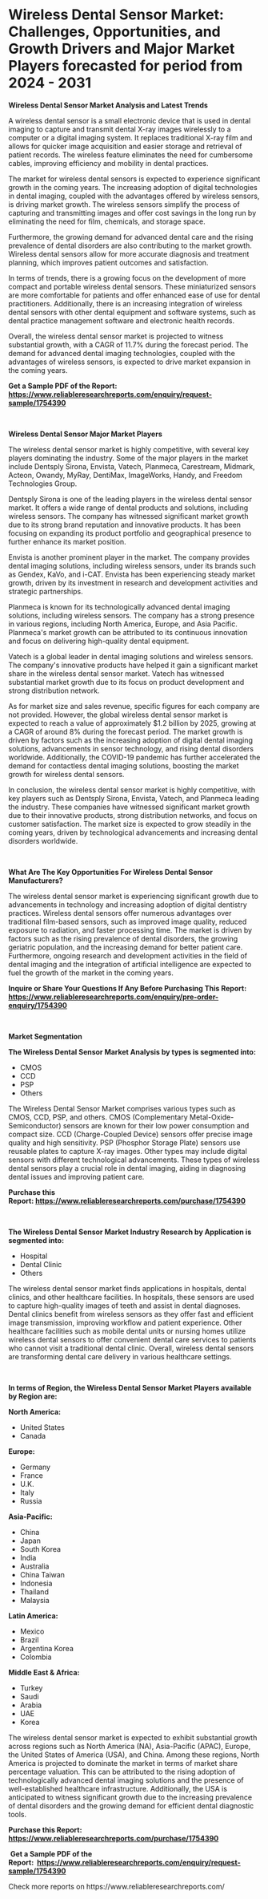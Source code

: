 <p><h1>Wireless Dental Sensor Market: Challenges, Opportunities, and Growth Drivers and Major Market Players forecasted for period from 2024 - 2031</h1></p><p><strong>Wireless Dental Sensor Market Analysis and Latest Trends</strong></p>
<p><p>A wireless dental sensor is a small electronic device that is used in dental imaging to capture and transmit dental X-ray images wirelessly to a computer or a digital imaging system. It replaces traditional X-ray film and allows for quicker image acquisition and easier storage and retrieval of patient records. The wireless feature eliminates the need for cumbersome cables, improving efficiency and mobility in dental practices.</p><p>The market for wireless dental sensors is expected to experience significant growth in the coming years. The increasing adoption of digital technologies in dental imaging, coupled with the advantages offered by wireless sensors, is driving market growth. The wireless sensors simplify the process of capturing and transmitting images and offer cost savings in the long run by eliminating the need for film, chemicals, and storage space.</p><p>Furthermore, the growing demand for advanced dental care and the rising prevalence of dental disorders are also contributing to the market growth. Wireless dental sensors allow for more accurate diagnosis and treatment planning, which improves patient outcomes and satisfaction.</p><p>In terms of trends, there is a growing focus on the development of more compact and portable wireless dental sensors. These miniaturized sensors are more comfortable for patients and offer enhanced ease of use for dental practitioners. Additionally, there is an increasing integration of wireless dental sensors with other dental equipment and software systems, such as dental practice management software and electronic health records.</p><p>Overall, the wireless dental sensor market is projected to witness substantial growth, with a CAGR of 11.7% during the forecast period. The demand for advanced dental imaging technologies, coupled with the advantages of wireless sensors, is expected to drive market expansion in the coming years.</p></p>
<p><strong>Get a Sample PDF of the Report:&nbsp; <a href="https://www.reliableresearchreports.com/enquiry/request-sample/1754390">https://www.reliableresearchreports.com/enquiry/request-sample/1754390</a></strong></p>
<p>&nbsp;</p>
<p><strong>Wireless Dental Sensor Major Market Players</strong></p>
<p><p>The wireless dental sensor market is highly competitive, with several key players dominating the industry. Some of the major players in the market include Dentsply Sirona, Envista, Vatech, Planmeca, Carestream, Midmark, Acteon, Owandy, MyRay, DentiMax, ImageWorks, Handy, and Freedom Technologies Group.</p><p>Dentsply Sirona is one of the leading players in the wireless dental sensor market. It offers a wide range of dental products and solutions, including wireless sensors. The company has witnessed significant market growth due to its strong brand reputation and innovative products. It has been focusing on expanding its product portfolio and geographical presence to further enhance its market position.</p><p>Envista is another prominent player in the market. The company provides dental imaging solutions, including wireless sensors, under its brands such as Gendex, KaVo, and i-CAT. Envista has been experiencing steady market growth, driven by its investment in research and development activities and strategic partnerships.</p><p>Planmeca is known for its technologically advanced dental imaging solutions, including wireless sensors. The company has a strong presence in various regions, including North America, Europe, and Asia Pacific. Planmeca's market growth can be attributed to its continuous innovation and focus on delivering high-quality dental equipment.</p><p>Vatech is a global leader in dental imaging solutions and wireless sensors. The company's innovative products have helped it gain a significant market share in the wireless dental sensor market. Vatech has witnessed substantial market growth due to its focus on product development and strong distribution network.</p><p>As for market size and sales revenue, specific figures for each company are not provided. However, the global wireless dental sensor market is expected to reach a value of approximately $1.2 billion by 2025, growing at a CAGR of around 8% during the forecast period. The market growth is driven by factors such as the increasing adoption of digital dental imaging solutions, advancements in sensor technology, and rising dental disorders worldwide. Additionally, the COVID-19 pandemic has further accelerated the demand for contactless dental imaging solutions, boosting the market growth for wireless dental sensors.</p><p>In conclusion, the wireless dental sensor market is highly competitive, with key players such as Dentsply Sirona, Envista, Vatech, and Planmeca leading the industry. These companies have witnessed significant market growth due to their innovative products, strong distribution networks, and focus on customer satisfaction. The market size is expected to grow steadily in the coming years, driven by technological advancements and increasing dental disorders worldwide.</p></p>
<p>&nbsp;</p>
<p><strong>What Are The Key Opportunities For Wireless Dental Sensor Manufacturers?</strong></p>
<p><p>The wireless dental sensor market is experiencing significant growth due to advancements in technology and increasing adoption of digital dentistry practices. Wireless dental sensors offer numerous advantages over traditional film-based sensors, such as improved image quality, reduced exposure to radiation, and faster processing time. The market is driven by factors such as the rising prevalence of dental disorders, the growing geriatric population, and the increasing demand for better patient care. Furthermore, ongoing research and development activities in the field of dental imaging and the integration of artificial intelligence are expected to fuel the growth of the market in the coming years.</p></p>
<p><strong>Inquire or Share Your Questions If Any Before Purchasing This Report: <a href="https://www.reliableresearchreports.com/enquiry/pre-order-enquiry/1754390">https://www.reliableresearchreports.com/enquiry/pre-order-enquiry/1754390</a></strong></p>
<p>&nbsp;</p>
<p><strong>Market Segmentation</strong></p>
<p><strong>The Wireless Dental Sensor Market Analysis by types is segmented into:</strong></p>
<p><ul><li>CMOS</li><li>CCD</li><li>PSP</li><li>Others</li></ul></p>
<p><p>The Wireless Dental Sensor Market comprises various types such as CMOS, CCD, PSP, and others. CMOS (Complementary Metal-Oxide-Semiconductor) sensors are known for their low power consumption and compact size. CCD (Charge-Coupled Device) sensors offer precise image quality and high sensitivity. PSP (Phosphor Storage Plate) sensors use reusable plates to capture X-ray images. Other types may include digital sensors with different technological advancements. These types of wireless dental sensors play a crucial role in dental imaging, aiding in diagnosing dental issues and improving patient care.</p></p>
<p><strong>Purchase this Report:&nbsp;<a href="https://www.reliableresearchreports.com/purchase/1754390">https://www.reliableresearchreports.com/purchase/1754390</a></strong></p>
<p>&nbsp;</p>
<p><strong>The Wireless Dental Sensor Market Industry Research by Application is segmented into:</strong></p>
<p><ul><li>Hospital</li><li>Dental Clinic</li><li>Others</li></ul></p>
<p><p>The wireless dental sensor market finds applications in hospitals, dental clinics, and other healthcare facilities. In hospitals, these sensors are used to capture high-quality images of teeth and assist in dental diagnoses. Dental clinics benefit from wireless sensors as they offer fast and efficient image transmission, improving workflow and patient experience. Other healthcare facilities such as mobile dental units or nursing homes utilize wireless dental sensors to offer convenient dental care services to patients who cannot visit a traditional dental clinic. Overall, wireless dental sensors are transforming dental care delivery in various healthcare settings.</p></p>
<p>&nbsp;</p>
<p><strong>In terms of Region, the Wireless Dental Sensor Market Players available by Region are:</strong></p>
<p>
    <p> <strong> North America: </strong>
        <ul>
            <li>United States</li>
            <li>Canada</li>
        </ul>
        </p> 
    <p> <strong> Europe: </strong>
        <ul>
            <li>Germany</li>
            <li>France</li>
            <li>U.K.</li>
            <li>Italy</li>
            <li>Russia</li>
        </ul>
        </p> 
    <p> <strong> Asia-Pacific: </strong>
        <ul>
            <li>China</li>
            <li>Japan</li>
            <li>South Korea</li>
            <li>India</li>
            <li>Australia</li>
            <li>China Taiwan</li>
            <li>Indonesia</li>
            <li>Thailand</li>
            <li>Malaysia</li>
        </ul>
        </p> 
    <p> <strong> Latin America: </strong>
        <ul>
            <li>Mexico</li>
            <li>Brazil</li>
            <li>Argentina Korea</li>
            <li>Colombia</li>
        </ul>
        </p> 
    <p> <strong> Middle East & Africa: </strong>
        <ul>
            <li>Turkey</li>
            <li>Saudi</li>
            <li>Arabia</li>
            <li>UAE</li>
            <li>Korea</li>
        </ul>
    </p>
    </p>
<p><p>The wireless dental sensor market is expected to exhibit substantial growth across regions such as North America (NA), Asia-Pacific (APAC), Europe, the United States of America (USA), and China. Among these regions, North America is projected to dominate the market in terms of market share percentage valuation. This can be attributed to the rising adoption of technologically advanced dental imaging solutions and the presence of well-established healthcare infrastructure. Additionally, the USA is anticipated to witness significant growth due to the increasing prevalence of dental disorders and the growing demand for efficient dental diagnostic tools.</p></p>
<p><strong>Purchase this Report: <a href="https://www.reliableresearchreports.com/purchase/1754390">https://www.reliableresearchreports.com/purchase/1754390</a></strong></p>
<p>&nbsp;<strong>Get a Sample PDF of the Report:&nbsp;&nbsp;<a href="https://www.reliableresearchreports.com/enquiry/request-sample/1754390">https://www.reliableresearchreports.com/enquiry/request-sample/1754390</a></strong></p>
<p><strong></strong></p>
<p>Check more reports on https://www.reliableresearchreports.com/</p>